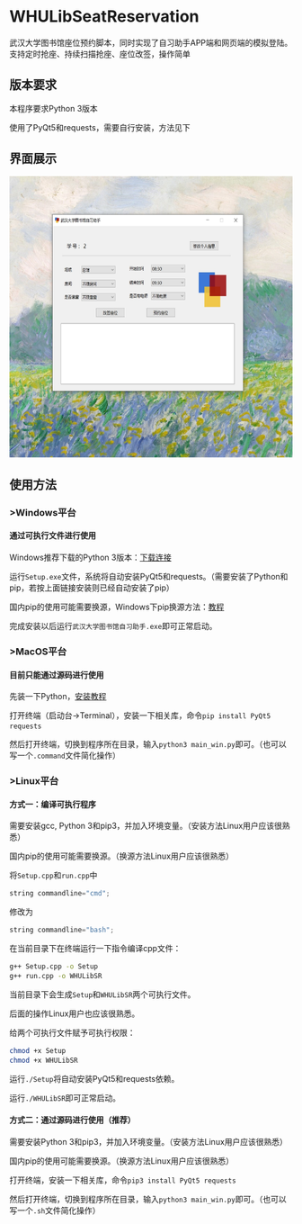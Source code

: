 # WHULibSeatReservation
武汉大学图书馆座位预约脚本，同时实现了自习助手APP端和网页端的模拟登陆。支持定时抢座、持续扫描抢座、座位改签，操作简单

## 版本要求
本程序要求Python 3版本

使用了PyQt5和requests，需要自行安装，方法见下

## 界面展示

<div align=center>
  <img src="https://github.com/idocx/WHULibSeatReservation/blob/master/demo.jpg" height="500"/>
</div>


## 使用方法
### >Windows平台
#### 通过可执行文件进行使用

Windows推荐下载的Python 3版本：[下载连接](https://www.anaconda.com/distribution/)

运行```Setup.exe```文件，系统将自动安装PyQt5和requests。（需要安装了Python和pip，若按上面链接安装则已经自动安装了pip）

国内pip的使用可能需要换源，Windows下pip换源方法：[教程](https://blog.csdn.net/Artprog/article/details/75632723)

完成安装以后运行```武汉大学图书馆自习助手.exe```即可正常启动。

### >MacOS平台
#### 目前只能通过源码进行使用

先装一下Python，[安装教程](https://pythonguidecn.readthedocs.io/zh/latest/starting/install3/osx.html)

打开终端（启动台->Terminal），安装一下相关库，命令```pip install PyQt5 requests```

然后打开终端，切换到程序所在目录，输入```python3 main_win.py```即可。（也可以写一个```.command```文件简化操作）

### >Linux平台

#### 方式一：编译可执行程序

需要安装gcc, Python 3和pip3，并加入环境变量。（安装方法Linux用户应该很熟悉）

国内pip的使用可能需要换源。（换源方法Linux用户应该很熟悉）

将```Setup.cpp```和```run.cpp```中

```C++
string commandline="cmd";
```

修改为

```C++
string commandline="bash";
```

在当前目录下在终端运行一下指令编译cpp文件：
```bash
g++ Setup.cpp -o Setup
g++ run.cpp -o WHULibSR
```

当前目录下会生成```Setup```和```WHULibSR```两个可执行文件。

后面的操作Linux用户也应该很熟悉。

给两个可执行文件赋予可执行权限：
```bash
chmod +x Setup
chmod +x WHULibSR
```

运行```./Setup```将自动安装PyQt5和requests依赖。

运行```./WHULibSR```即可正常启动。

#### 方式二：通过源码进行使用（推荐）
需要安装Python 3和pip3，并加入环境变量。（安装方法Linux用户应该很熟悉）

国内pip的使用可能需要换源。（换源方法Linux用户应该很熟悉）

打开终端，安装一下相关库，命令```pip3 install PyQt5 requests```

然后打开终端，切换到程序所在目录，输入```python3 main_win.py```即可。（也可以写一个```.sh```文件简化操作）
